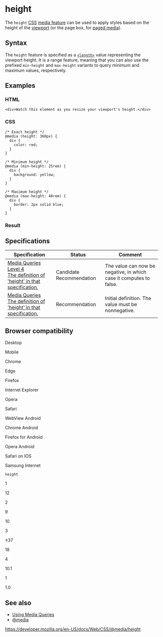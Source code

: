 # height

The `height` [CSS](https://developer.mozilla.org/en-US/docs/Web/CSS) [media feature](../media_queries/using_media_queries#media_features) can be used to apply styles based on the height of the [viewport](https://developer.mozilla.org/en-US/docs/Glossary/Viewport) (or the page box, for [paged media](https://developer.mozilla.org/en-US/docs/Web/CSS/Paged_Media)).

## Syntax

The `height` feature is specified as a [`<length>`](../length) value representing the viewport height. It is a range feature, meaning that you can also use the prefixed `min-height` and `max-height` variants to query minimum and maximum values, respectively.

## Examples

### HTML

    <div>Watch this element as you resize your viewport's height.</div>

### CSS

    /* Exact height */
    @media (height: 360px) {
      div {
        color: red;
      }
    }

    /* Minimum height */
    @media (min-height: 25rem) {
      div {
        background: yellow;
      }
    }

    /* Maximum height */
    @media (max-height: 40rem) {
      div {
        border: 2px solid blue;
      }
    }

### Result

## Specifications

<table><thead><tr class="header"><th>Specification</th><th>Status</th><th>Comment</th></tr></thead><tbody><tr class="odd"><td><a href="https://drafts.csswg.org/mediaqueries-4/#height">Media Queries Level 4<br />
<span class="small">The definition of 'height' in that specification.</span></a></td><td><span class="spec-cr">Candidate Recommendation</span></td><td>The value can now be negative, in which case it computes to false.</td></tr><tr class="even"><td><a href="https://drafts.csswg.org/mediaqueries-3/#height">Media Queries<br />
<span class="small">The definition of 'height' in that specification.</span></a></td><td><span class="spec-rec">Recommendation</span></td><td>Initial definition. The value must be nonnegative.</td></tr></tbody></table>

## Browser compatibility

Desktop

Mobile

Chrome

Edge

Firefox

Internet Explorer

Opera

Safari

WebView Android

Chrome Android

Firefox for Android

Opera Android

Safari on IOS

Samsung Internet

`height`

1

12

2

9

10

3

≤37

18

4

10.1

1

1.0

## See also

- [Using Media Queries](../media_queries/using_media_queries)
- [@media](../@media)

<a href="https://developer.mozilla.org/en-US/docs/Web/CSS/@media/height" class="_attribution-link">https://developer.mozilla.org/en-US/docs/Web/CSS/@media/height</a>
